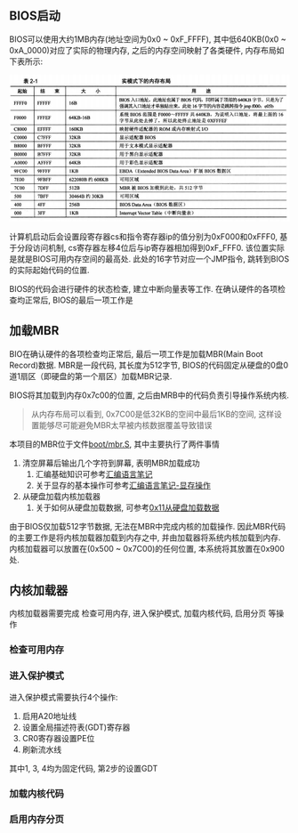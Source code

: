

BIOS启动
-------------

BIOS可以使用大约1MB内存(地址空间为0x0 ~ 0xF_FFFF), 其中低640KB(0x0 ~ 0xA_0000)对应了实际的物理内存, 之后的内存空间映射了各类硬件, 内存布局如下表所示:

![实模式内存布局](images/实模式内存布局.jpg)

计算机启动后会设置段寄存器cs和指令寄存器ip的值分别为0xF000和0xFFF0, 基于分段访问机制, cs寄存器左移4位后与ip寄存器相加得到0xF_FFF0. 该位置实际是就是BIOS可用内存空间的最高处. 此处的16字节对应一个JMP指令, 跳转到BIOS的实际起始代码的位置.
 
BIOS的代码会进行硬件的状态检查, 建立中断向量表等工作.  在确认硬件的各项检查均正常后, BIOS的最后一项工作是


加载MBR
-------------

BIO在确认硬件的各项检查均正常后, 最后一项工作是加载MBR(Main Boot Record)数据.  MBR是一段代码, 其长度为512字节, BIOS的代码固定从硬盘的0盘0道1扇区（即硬盘的第一个扇区）加载MBR记录.

BIOS将其加载到内存0x7c00的位置, 之后由MRB中的代码负责引导操作系统内核. 

> 从内存布局可以看到, 0x7C00是低32KB的空间中最后1KB的空间, 这样设置能够尽可能避免MBR太早被内核数据覆盖导致错误

本项目的MBR位于文件[boot/mbr.S](../boot/mbr.S), 其中主要执行了两件事情

1. 清空屏幕后输出几个字符到屏幕, 表明MBR加载成功
   1. 汇编基础知识可参考[汇编语言笔记](https://lizec.top/2017/12/05/%E6%B1%87%E7%BC%96%E8%AF%AD%E8%A8%80%E7%AC%94%E8%AE%B0/)
   2. 关于显存的基本操作可参考[汇编语言笔记-显存操作](https://lizec.top/2017/12/05/%E6%B1%87%E7%BC%96%E8%AF%AD%E8%A8%80%E7%AC%94%E8%AE%B0/#%E6%98%BE%E5%AD%98%E6%93%8D%E4%BD%9C)
2. 从硬盘加载内核加载器
   1. 关于如何从硬盘加载数据, 可参考[0x11从硬盘加载数据](0x11从硬盘加载数据.md)


由于BIOS仅加载512字节数据, 无法在MBR中完成内核的加载操作. 因此MBR代码的主要工作是将内核加载器加载到内存之中, 并由加载器将系统内核加载到内存. 内核加载器可以放置在(0x500 ~ 0x7C00)的任何位置, 本系统将其放置在0x900处.



内核加载器
--------------

内核加载器需要完成 检查可用内存, 进入保护模式, 加载内核代码, 启用分页 等操作

### 检查可用内存


### 进入保护模式

进入保护模式需要执行4个操作:

1. 启用A20地址线
2. 设置全局描述符表(GDT)寄存器
3. CR0寄存器设置PE位
4. 刷新流水线

其中1, 3, 4均为固定代码, 第2步的设置GDT


### 加载内核代码


### 启用内存分页

